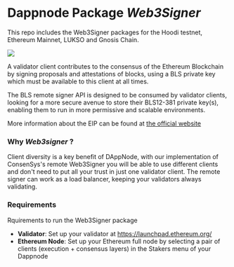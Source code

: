 # Dappnode Package _Web3Signer_

This repo includes the Web3Signer packages for the Hoodi testnet, Ethereum Mainnet, LUKSO and Gnosis Chain.

![](avatar.png)

<!--Brief introduction about the source project (official project definition is an option): -->

A validator client contributes to the consensus of the Ethereum Blockchain by signing proposals and attestations of blocks, using a BLS private key which must be available to this client at all times.

The BLS remote signer API is designed to be consumed by validator clients, looking for a more secure avenue to store their BLS12-381 private key(s), enabling them to run in more permissive and scalable environments.

More information about the EIP can be found at [the official website](https://eips.ethereum.org/EIPS/eip-3030)

### Why _Web3signer_ ?

<!--What can you do with this package?: -->

Client diversity is a key benefit of DAppNode, with our implementation of ConsenSys's remote Web3Signer you will be able to use different clients and don't need to put all your trust in just one validator client. The remote signer can work as a load balancer, keeping your validators always validating.

### Requirements

Rquirements to run the Web3Signer package

- **Validator**: Set up your validator at https://launchpad.ethereum.org/
- **Ethereum Node**: Set up your Ethereum full node by selecting a pair of clients (execution + consensus layers) in the Stakers menu of your Dappnode
